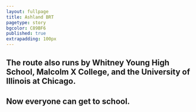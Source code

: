 ```yaml
---
layout: fullpage
title: Ashland BRT
pagetype: story
bgcolor: C89BF6
published: true
extrapadding: 100px
---
```



## The route also runs by **Whitney Young High School**, **Malcolm X College**, and the **University of Illinois at Chicago**. 

## **Now everyone can get to school**.